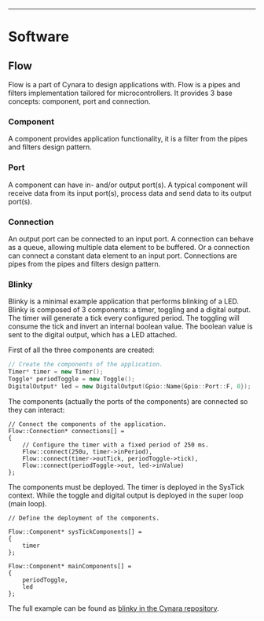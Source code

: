 ---

# Software

## Flow

Flow is a part of Cynara to design applications with. Flow is a pipes and filters implementation tailored for microcontrollers. It provides 3 base concepts: component, port and connection.

### Component

A component provides application functionality, it is a filter from the pipes and filters design pattern.

### Port

A component can have in- and/or output port(s). A typical component will receive data from its input port(s), process data and send data to its output port(s).

### Connection

An output port can be connected to an input port. A connection can behave as a queue, allowing multiple data element to be buffered. Or a connection can connect a constant data element to an input port. Connections are pipes from the pipes and filters design pattern.

### Blinky

Blinky is a minimal example application that performs blinking of a LED. Blinky is composed of 3 components: a timer, toggling and a digital output. The timer will generate a tick every configured period. The toggling will consume the tick and invert an internal boolean value. The boolean value is sent to the digital output, which has a LED attached.

First of all the three components are created:

```C++
// Create the components of the application.
Timer* timer = new Timer();
Toggle* periodToggle = new Toggle();
DigitalOutput* led = new DigitalOutput(Gpio::Name{Gpio::Port::F, 0});

```

The components (actually the ports of the components) are connected so they can interact:

```
// Connect the components of the application.
Flow::Connection* connections[] =
{
	// Configure the timer with a fixed period of 250 ms.
	Flow::connect(250u, timer->inPeriod),
	Flow::connect(timer->outTick, periodToggle->tick),
	Flow::connect(periodToggle->out, led->inValue)
};
```

The components must be deployed. The timer is deployed in the SysTick context. While the toggle and digital output is deployed in the super loop (main loop).

```
// Define the deployment of the components.

Flow::Component* sysTickComponents[] =
{
	timer
};

Flow::Component* mainComponents[] =
{
	periodToggle,
	led
};
```
The full example can be found as [blinky in the Cynara repository](https://github.com/CynaraKrewe/Cynara/tree/master/Software/blinky).
